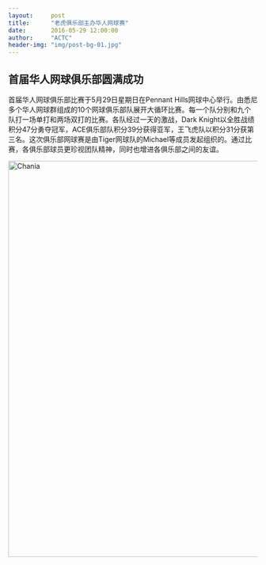 ```yaml
---
layout:     post
title:      "老虎俱乐部主办华人网球赛"
date:       2016-05-29 12:00:00
author:     "ACTC"
header-img: "img/post-bg-01.jpg"
---
```

<h2>首届华人网球俱乐部圆满成功</h2>

<p>首届华人网球俱乐部比赛于5月29日星期日在Pennant Hills网球中心举行。由悉尼多个华人网球群组成的10个网球俱乐部队展开大循环比赛。每一个队分别和九个队打一场单打和两场双打的比赛。各队经过一天的激战，Dark Knight以全胜战绩积分47分勇夺冠军，ACE俱乐部队积分39分获得亚军，王飞虎队以积分31分获第三名。这次俱乐部网球赛是由Tiger网球队的Michael等成员发起组织的。通过比赛，各俱乐部球员更珍视团队精神，同时也增进各俱乐部之间的友谊。</p>

<img class="img-responsive" src="https://c6.staticflickr.com/9/8863/28512610645_daf633cbea_c.jpg" alt="Chania" width="800" />
